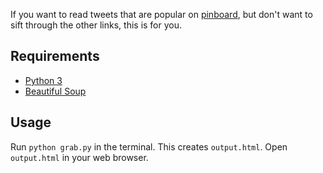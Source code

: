 If you want to read tweets that are popular on [pinboard](http://pinboard.in), but don't want to sift through the other links, this is for you.

Requirements
------------

- [Python 3](https://www.python.org)
- [Beautiful Soup](http://www.crummy.com/software/BeautifulSoup/)


Usage
-----
Run `python grab.py` in the terminal. This creates `output.html`. Open `output.html` in your web browser.

